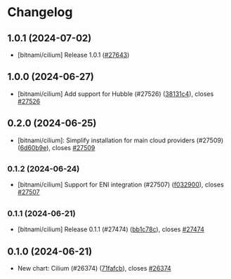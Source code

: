 # Changelog

## 1.0.1 (2024-07-02)

* [bitnami/cilium] Release 1.0.1 ([#27643](https://github.com/bitnami/charts/pull/27643))

## 1.0.0 (2024-06-27)

* [bitnami/cilium] Add support for Hubble (#27526) ([38131c4](https://github.com/bitnami/charts/commit/38131c474861a747b239406aa30e7ef51a9ffc60)), closes [#27526](https://github.com/bitnami/charts/issues/27526)

## 0.2.0 (2024-06-25)

* [bitnami/cilium]: Simplify installation for main cloud providers (#27509) ([6d60b9e](https://github.com/bitnami/charts/commit/6d60b9ed4f952ef73dda286aff3c97db36d20105)), closes [#27509](https://github.com/bitnami/charts/issues/27509)

## <small>0.1.2 (2024-06-24)</small>

* [bitnami/cilium] Support for ENI integration (#27507) ([f032900](https://github.com/bitnami/charts/commit/f032900c2c5f56375801e75fca26f93d44e8a4ab)), closes [#27507](https://github.com/bitnami/charts/issues/27507)

## <small>0.1.1 (2024-06-21)</small>

* [bitnami/cilium] Release 0.1.1 (#27474) ([bb1c78c](https://github.com/bitnami/charts/commit/bb1c78c1f8090f1284fc19683915033f50c46495)), closes [#27474](https://github.com/bitnami/charts/issues/27474)

## 0.1.0 (2024-06-21)

* New chart: Cilium (#26374) ([71fafcb](https://github.com/bitnami/charts/commit/71fafcbb69f5faa0da858a214a0e8f623f523eb8)), closes [#26374](https://github.com/bitnami/charts/issues/26374)
